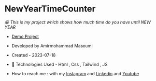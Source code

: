 # NewYearTimeCounter
*😁 This is my project which shows how much time do you have until NEW YEAR*
- [Demo Project](https://masoomi1396.github.io/newYearTimeCounter/)
- Developed by Amirmohammad Masoumi
- Created - 2023-07-18
- 🤖 Technologies Used - Html , Css , Tailwind , JS

- How to reach me : with my
[Instagram](https://www.instagram.com/masoomi1402) and
[Linkedin](https://www.linkedin.com/in/masoumi1402) and
[Youtube](https://www.youtube.com/@masoomi1402)
